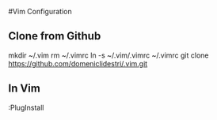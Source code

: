#Vim Configuration

## Clone from Github
mkdir ~/.vim
rm ~/.vimrc
ln -s ~/.vim/.vimrc ~/.vimrc
git clone https://github.com/domeniclidestri/.vim.git

## In Vim
:PlugInstall
